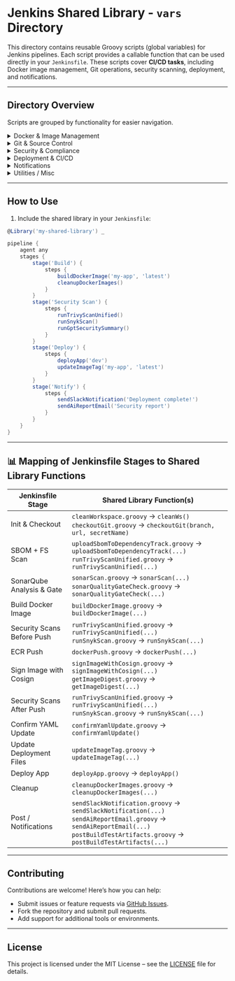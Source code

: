 # Jenkins Shared Library - `vars` Directory

This directory contains reusable Groovy scripts (global variables) for Jenkins pipelines. Each script provides a callable function that can be used directly in your `Jenkinsfile`. These scripts cover **CI/CD tasks**, including Docker image management, Git operations, security scanning, deployment, and notifications.

---

## Directory Overview

Scripts are grouped by functionality for easier navigation.

<details>
<summary> Docker & Image Management</summary>

- `buildDockerImage.groovy` – Builds Docker images for your application.  
- `cleanupDockerImages.groovy` – Cleans unused Docker images from the Jenkins agent.  
- `dockerPush.groovy` – Pushes Docker images to the registry (ECR/DockerHub).  
- `signImageWithCosign.groovy` – Signs Docker images using Cosign.  
- `getImageDigest.groovy` – Retrieves the digest of a Docker image from a registry.  
- `checkEcrDigestExists.groovy` – Checks if a specific image digest already exists in ECR.  

</details>

<details>
<summary> Git & Source Control</summary>

- `checkoutGit.groovy` – Performs a Git checkout for a repository.  
- `checkoutAndVerifyGPG.groovy` – Checks out a Git repo and verifies commits with GPG.  
- `confirmYamlUpdate.groovy` – Confirms YAML updates before applying changes.  

</details>

<details>
<summary> Security & Compliance</summary>

- `runTrivyScanUnified.groovy` – Performs Trivy container and file-system scans.  
- `runSnykScan.groovy` – Runs Snyk security vulnerability scans.  
- `runGptSecuritySummary.groovy` – Generates AI-powered HTML security reports summarizing scan 
                                    results.  
- `cosignVerifyECR.groovy` – Verifies Docker image signatures in ECR.  
- `uploadSbomToDependencyTrack.groovy` – Uploads SBOM (CycloneDX) to Dependency-Track.  

</details>

<details>
<summary>Deployment & CI/CD</summary>

- `deployApp.groovy` – Deploys applications to target environments.  
- `updateImageTag.groovy` – Updates image tags in GitOps YAML manifests.  
- `postBuildTestArtifacts.groovy` – Handles post-build artifact management and testing.  

</details>

<details>
<summary>Notifications</summary>

- `sendSlackNotification.groovy` – Sends notifications to Slack channels.  
- `sendAiReportEmail.groovy` – Sends AI-generated security reports via email.  

</details>

<details>
<summary>Utilities / Misc</summary>

- `cleanWorkspace.groovy` – Cleans the Jenkins workspace before a build.  
- `getAwsSecret.groovy` – Retrieves secrets from AWS Secrets Manager.  
- `sonarScan.groovy` – Runs a SonarQube scan on the codebase.  
- `sonarQualityGateCheck.groovy` – Validates SonarQube quality gate status.  

</details>

---

## How to Use

1. Include the shared library in your `Jenkinsfile`:

```groovy
@Library('my-shared-library') _

pipeline {
    agent any
    stages {
        stage('Build') {
            steps {
                buildDockerImage('my-app', 'latest')
                cleanupDockerImages()
            }
        }
        stage('Security Scan') {
            steps {
                runTrivyScanUnified()
                runSnykScan()
                runGptSecuritySummary()
            }
        }
        stage('Deploy') {
            steps {
                deployApp('dev')
                updateImageTag('my-app', 'latest')
            }
        }
        stage('Notify') {
            steps {
                sendSlackNotification('Deployment complete!')
                sendAiReportEmail('Security report')
            }
        }
    }
}
```

---

## 📊 Mapping of Jenkinsfile Stages to Shared Library Functions

| Jenkinsfile Stage               | Shared Library Function(s) |
|--------------------------------|---------------------------|
| Init & Checkout                 | `cleanWorkspace.groovy` → `cleanWs()`<br>`checkoutGit.groovy` → `checkoutGit(branch, url, secretName)` |
| SBOM + FS Scan                  | `uploadSbomToDependencyTrack.groovy` → `uploadSbomToDependencyTrack(...)`<br>`runTrivyScanUnified.groovy` → `runTrivyScanUnified(...)` |
| SonarQube Analysis & Gate       | `sonarScan.groovy` → `sonarScan(...)`<br>`sonarQualityGateCheck.groovy` → `sonarQualityGateCheck(...)` |
| Build Docker Image              | `buildDockerImage.groovy` → `buildDockerImage(...)` |
| Security Scans Before Push      | `runTrivyScanUnified.groovy` → `runTrivyScanUnified(...)`<br>`runSnykScan.groovy` → `runSnykScan(...)` |
| ECR Push                        | `dockerPush.groovy` → `dockerPush(...)` |
| Sign Image with Cosign           | `signImageWithCosign.groovy` → `signImageWithCosign(...)`<br>`getImageDigest.groovy` → `getImageDigest(...)` |
| Security Scans After Push       | `runTrivyScanUnified.groovy` → `runTrivyScanUnified(...)`<br>`runSnykScan.groovy` → `runSnykScan(...)` |
| Confirm YAML Update             | `confirmYamlUpdate.groovy` → `confirmYamlUpdate()` |
| Update Deployment Files         | `updateImageTag.groovy` → `updateImageTag(...)` |
| Deploy App                      | `deployApp.groovy` → `deployApp()` |
| Cleanup                         | `cleanupDockerImages.groovy` → `cleanupDockerImages(...)` |
| Post / Notifications            | `sendSlackNotification.groovy` → `sendSlackNotification(...)`<br>`sendAiReportEmail.groovy` → `sendAiReportEmail(...)`<br>`postBuildTestArtifacts.groovy` → `postBuildTestArtifacts(...)` |

---

## Contributing

Contributions are welcome! Here’s how you can help:

- Submit issues or feature requests via [GitHub Issues](https://github.com/your-repo/issues).  
- Fork the repository and submit pull requests.  
- Add support for additional tools or environments.  

---

## License

This project is licensed under the MIT License – see the [LICENSE](./LICENSE) file for details.


